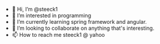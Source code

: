 - 👋 Hi, I’m @steeck1
- 👀 I’m interested in programming 
- 🌱 I’m currently learning spring framework and angular. 
- 💞️ I’m looking to collaborate on anything that's interesting. 
- 📫 How to reach me steeck1 @ yahoo

<!---
steeck1/steeck1 is a ✨ special ✨ repository because its `README.md` (this file) appears on your GitHub profile.
You can click the Preview link to take a look at your changes.
--->
